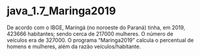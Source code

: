 # java_1.7_Maringa2019
De acordo com o IBGE, Maringá (no noroeste do Paraná) tinha, em 2019, 423666 habitantes; sendo cerca de 217000 mulheres. O número de veículos era de 327000. O programa “Maringa2019” calcula o percentual de homens e mulheres, além da razão veículos/habitante.
